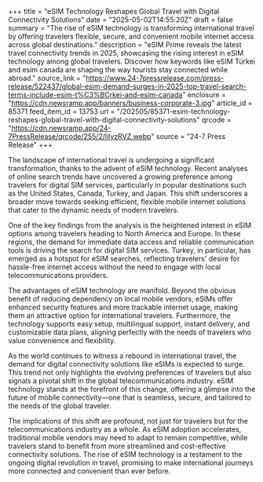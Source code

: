 +++
title = "eSIM Technology Reshapes Global Travel with Digital Connectivity Solutions"
date = "2025-05-02T14:55:20Z"
draft = false
summary = "The rise of eSIM technology is transforming international travel by offering travelers flexible, secure, and convenient mobile internet access across global destinations."
description = "eSIM Prime reveals the latest travel connectivity trends in 2025, showcasing the rising interest in eSIM technology among global travelers. Discover how keywords like eSIM Türkei and esim canada are shaping the way tourists stay connected while abroad."
source_link = "https://www.24-7pressrelease.com/press-release/522437/global-esim-demand-surges-in-2025-top-travel-search-terms-include-esim-t%C3%BCrkei-and-esim-canada"
enclosure = "https://cdn.newsramp.app/banners/business-corporate-3.jpg"
article_id = 85371
feed_item_id = 13753
url = "/202505/85371-esim-technology-reshapes-global-travel-with-digital-connectivity-solutions"
qrcode = "https://cdn.newsramp.app/24-7PressRelease/qrcode/255/2/lilyzRVZ.webp"
source = "24-7 Press Release"
+++

<p>The landscape of international travel is undergoing a significant transformation, thanks to the advent of eSIM technology. Recent analyses of online search trends have uncovered a growing preference among travelers for digital SIM services, particularly in popular destinations such as the United States, Canada, Turkey, and Japan. This shift underscores a broader move towards seeking efficient, flexible mobile internet solutions that cater to the dynamic needs of modern travelers.</p><p>One of the key findings from the analysis is the heightened interest in eSIM options among travelers heading to North America and Europe. In these regions, the demand for immediate data access and reliable communication tools is driving the search for digital SIM services. Turkey, in particular, has emerged as a hotspot for eSIM searches, reflecting travelers' desire for hassle-free internet access without the need to engage with local telecommunications providers.</p><p>The advantages of eSIM technology are manifold. Beyond the obvious benefit of reducing dependency on local mobile vendors, eSIMs offer enhanced security features and more trackable internet usage, making them an attractive option for international travelers. Furthermore, the technology supports easy setup, multilingual support, instant delivery, and customizable data plans, aligning perfectly with the needs of travelers who value convenience and flexibility.</p><p>As the world continues to witness a rebound in international travel, the demand for digital connectivity solutions like eSIMs is expected to surge. This trend not only highlights the evolving preferences of travelers but also signals a pivotal shift in the global telecommunications industry. eSIM technology stands at the forefront of this change, offering a glimpse into the future of mobile connectivity—one that is seamless, secure, and tailored to the needs of the global traveler.</p><p>The implications of this shift are profound, not just for travelers but for the telecommunications industry as a whole. As eSIM adoption accelerates, traditional mobile vendors may need to adapt to remain competitive, while travelers stand to benefit from more streamlined and cost-effective connectivity solutions. The rise of eSIM technology is a testament to the ongoing digital revolution in travel, promising to make international journeys more connected and convenient than ever before.</p>